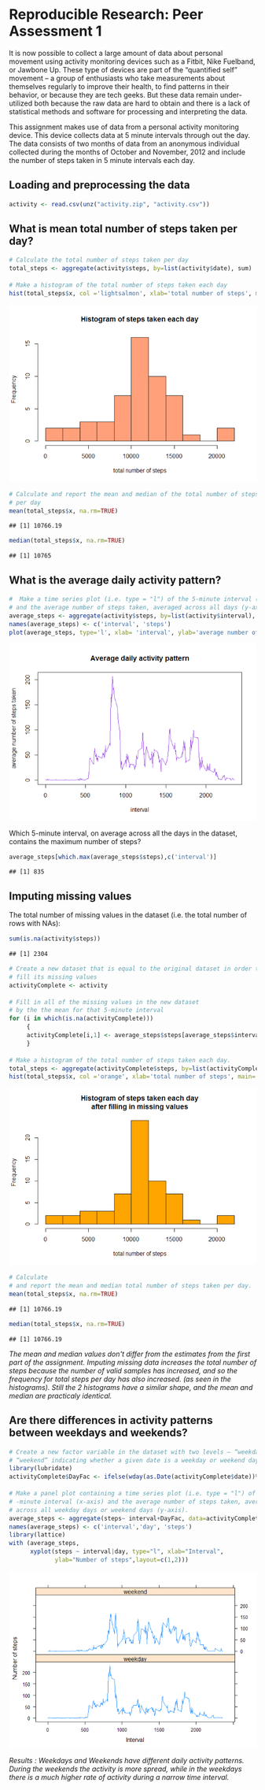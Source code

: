 # Reproducible Research: Peer Assessment 1

It is now possible to collect a large amount of data about personal movement using activity monitoring devices such as a Fitbit, Nike Fuelband, or Jawbone Up. These type of devices are part of the “quantified self” movement – a group of enthusiasts who take measurements about themselves regularly to improve their health, to find patterns in their behavior, or because they are tech geeks. But these data remain under-utilized both because the raw data are hard to obtain and there is a lack of statistical methods and software for processing and interpreting the data.

This assignment makes use of data from a personal activity monitoring device. This device collects data at 5 minute intervals through out the day. The data consists of two months of data from an anonymous individual collected during the months of October and November, 2012 and include the number of steps taken in 5 minute intervals each day.

## Loading and preprocessing the data

```r
activity <- read.csv(unz("activity.zip", "activity.csv"))
```

## What is mean total number of steps taken per day?

```r
# Calculate the total number of steps taken per day
total_steps <- aggregate(activity$steps, by=list(activity$date), sum)

# Make a histogram of the total number of steps taken each day
hist(total_steps$x, col ='lightsalmon', xlab='total number of steps', main='Histogram of steps taken each day', breaks=9)
```

![](PA1_template_files/figure-html/unnamed-chunk-2-1.png) 

```r
# Calculate and report the mean and median of the total number of steps taken 
# per day
mean(total_steps$x, na.rm=TRUE)
```

```
## [1] 10766.19
```

```r
median(total_steps$x, na.rm=TRUE)
```

```
## [1] 10765
```


## What is the average daily activity pattern?

```r
#  Make a time series plot (i.e. type = "l") of the 5-minute interval (x-axis) 
# and the average number of steps taken, averaged across all days (y-axis)
average_steps <- aggregate(activity$steps, by=list(activity$interval), mean, na.rm=TRUE)
names(average_steps) <- c('interval', 'steps')
plot(average_steps, type='l', xlab= 'interval', ylab='average number of steps taken', main='Average daily activity pattern', col='blueviolet')
```

![](PA1_template_files/figure-html/unnamed-chunk-3-1.png) 

Which 5-minute interval, on average across all the days in the dataset, contains the maximum number of steps?

```r
average_steps[which.max(average_steps$steps),c('interval')]
```

```
## [1] 835
```


## Imputing missing values

The total number of missing values in the dataset (i.e. the total number of rows with NAs):

```r
sum(is.na(activity$steps))
```

```
## [1] 2304
```

```r
# Create a new dataset that is equal to the original dataset in order to
# fill its missing values
activityComplete <- activity

# Fill in all of the missing values in the new dataset 
# by the the mean for that 5-minute interval
for (i in which(is.na(activityComplete)))
     {
     activityComplete[i,1] <- average_steps$steps[average_steps$interval==activityComplete[i,3]]
     }

# Make a histogram of the total number of steps taken each day.
total_steps <- aggregate(activityComplete$steps, by=list(activityComplete$date), sum)
hist(total_steps$x, col ='orange', xlab='total number of steps', main='Histogram of steps taken each day\nafter filling in missing values', breaks=9)
```

![](PA1_template_files/figure-html/unnamed-chunk-5-1.png) 

```r
# Calculate 
# and report the mean and median total number of steps taken per day. 
mean(total_steps$x, na.rm=TRUE)
```

```
## [1] 10766.19
```

```r
median(total_steps$x, na.rm=TRUE)
```

```
## [1] 10766.19
```

*The mean and median values don't differ from the estimates from the first part of the assignment.
Imputing missing data increases the total number of steps because the number of valid samples has increased, and so the frequency for total steps per day has also increased. (as seen in the histograms). Still the 2 histograms have a similar shape, and the mean and median are practicaly identical.*

## Are there differences in activity patterns between weekdays and weekends?


```r
# Create a new factor variable in the dataset with two levels – “weekday” and 
# “weekend” indicating whether a given date is a weekday or weekend day.
library(lubridate)
activityComplete$DayFac <- ifelse(wday(as.Date(activityComplete$date))%in% c(1,7), "weekend", "weekday")

# Make a panel plot containing a time series plot (i.e. type = "l") of the 5
# -minute interval (x-axis) and the average number of steps taken, averaged 
# across all weekday days or weekend days (y-axis). 
average_steps <- aggregate(steps~ interval+DayFac, data=activityComplete, mean, na.rm=TRUE)
names(average_steps) <- c('interval','day', 'steps')
library(lattice)
with (average_steps, 
      xyplot(steps ~ interval|day, type="l", xlab="Interval",
             ylab="Number of steps",layout=c(1,2)))
```

![](PA1_template_files/figure-html/unnamed-chunk-6-1.png) 

*Results : Weekdays and Weekends have different daily activity patterns. During the weekends the activity is more spread, while in the weekdays there is a much higher rate of activity during a narrow time interval.* 
